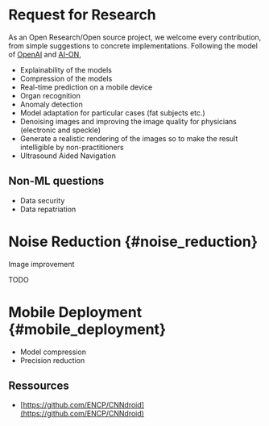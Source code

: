 # Request for Research

As an Open Research/Open source project, we welcome every contribution, from simple suggestions to concrete implementations. Following the model of [OpenAI](https://openai.com/requests-for-research/) and [AI-ON](http://ai-on.org/),

* Explainability of the models
* Compression of the models
* Real-time prediction on a mobile device
* Organ recognition 
* Anomaly detection
* Model adaptation for particular cases \(fat subjects etc.\)
* Denoising images and improving the image quality for physicians \(electronic and speckle\)
* Generate a realistic rendering of the images so to make the result intelligible
  by non-practitioners
* Ultrasound Aided Navigation

## Non-ML questions

* Data security
* Data repatriation

# Noise Reduction {#noise_reduction}

Image improvement

TODO

# Mobile Deployment {#mobile_deployment}

* Model compression
* Precision reduction

## Ressources

* [https://github.com/ENCP/CNNdroid](https://github.com/ENCP/CNNdroid)



